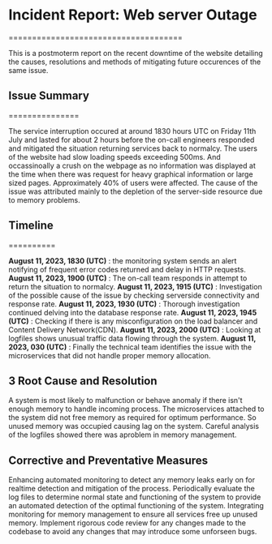 # Incident Report: Web server Outage
=====================================

This is a postmoterm report on the recent downtime of the website detailing the causes, resolutions and methods of mitigating future occurences of the same issue.

## Issue Summary
===============

The service interruption occured at around 1830 hours UTC on Friday 11th July and lasted for about 2 hours before the on-call engineers responded and mitigated the situation returning services back to normalcy. 
The users of the website had slow loading speeds exceeding 500ms. And occassinoally a crush on the webpage as no information was displayed at the time when there was request for heavy graphical information or large sized pages. Approximately 40% of users were affected.  The cause of the issue was attributed mainly to the depletion of the server-side resource due to memory problems. 

## Timeline
==========

**August 11, 2023, 1830 (UTC)** : the monitoring system sends an alert notifying of frequent error codes returned and delay in HTTP requests. 
**August 11, 2023, 1900 (UTC)** : The on-call team responds in attempt to return the situation to normalcy. 
**August 11, 2023, 1915 (UTC)** : Investigation of the possible cause of the issue by checking serverside connectivity and response rate. 
**August 11, 2023, 1930 (UTC)** : Thorough investigation continued delving into the database response rate. 
**August 11, 2023, 1945 (UTC)** : Checking if there is any misconfiguration on the load balancer and Content Delivery Network(CDN).
**August 11, 2023, 2000 (UTC)** : Looking at logfiles shows unusual traffic data flowing through the system. 
**August 11, 2023, 030 (UTC)** : Finally the technical team identifies the issue with the microservices that did not handle proper memory allocation. 

## 3 Root Cause and Resolution 

A system is most likely to malfunction or behave anomaly if there isn't enough memory to handle incoming process. The microservices attached to the system did not free memory as required for optimum performance. So unused memory was occupied causing lag on the system. Careful analysis of the logfiles showed there was aproblem in memory management. 

## Corrective and Preventative Measures

Enhancing automated monitoring to detect any memory leaks early on for realtime detection and  mitigation of the process. 
Periodically evaluate the log files to determine normal state and functioning of the system to provide an automated detection of the optimal functioning of the system. 
Integrating monitoring for memory management to ensure all services free up unused memory. 
Implement rigorous code review for any changes made to the codebase to avoid any changes that may introduce some unforseen bugs.
